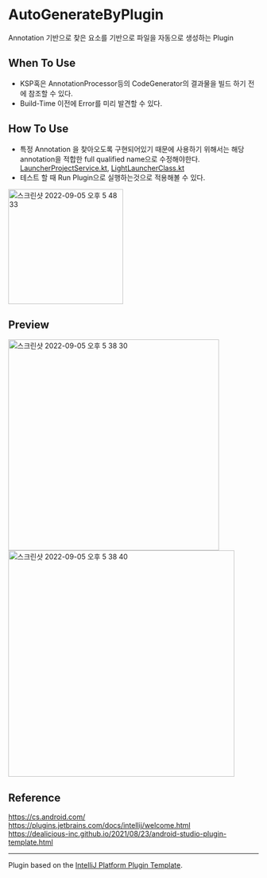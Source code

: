 # AutoGenerateByPlugin

Annotation 기반으로 찾은 요소를 기반으로 파일을 자동으로 생성하는 Plugin<br>

## When To Use
- KSP혹은 AnnotationProcessor등의 CodeGenerator의 결과물을 빌드 하기 전에 참조할 수 있다.<br>
- Build-Time 이전에 Error를 미리 발견할 수 있다.<br>

## How To Use
- 특정 Annotation 을 찾아오도록 구현되어있기 때문에 사용하기 위해서는 해당 annotation을 적합한 full qualified name으로 수정해야한다.<br>
[LauncherProjectService.kt](https://github.com/sodp5/AutoGenerateByPlugin/blob/main/src/main/kotlin/com/github/sodp5/intellijpluginsample/services/LauncherProjectService.kt), 
[LightLauncherClass.kt](https://github.com/sodp5/AutoGenerateByPlugin/blob/main/src/main/kotlin/com/github/sodp5/intellijpluginsample/psi/LightLauncherClass.kt)<br>
- 테스트 할 때 Run Plugin으로 실행하는것으로 적용해볼 수 있다.<br>
<img width="231" alt="스크린샷 2022-09-05 오후 5 48 33" src="https://user-images.githubusercontent.com/37904970/188408505-8b29f6af-37c0-457e-b1d3-6a47c36600af.png">


## Preview
<img width="424" alt="스크린샷 2022-09-05 오후 5 38 30" src="https://user-images.githubusercontent.com/37904970/188406546-4b604808-ce0a-4bd8-9262-07d1e27176de.png">

<img width="455" alt="스크린샷 2022-09-05 오후 5 38 40" src="https://user-images.githubusercontent.com/37904970/188406553-0cf30f39-7528-43dc-a81e-b486d036cb7a.png">

## Reference
https://cs.android.com/<br>
https://plugins.jetbrains.com/docs/intellij/welcome.html<br>
https://dealicious-inc.github.io/2021/08/23/android-studio-plugin-template.html<br>

---
Plugin based on the [IntelliJ Platform Plugin Template][template].

[template]: https://github.com/JetBrains/intellij-platform-plugin-template
